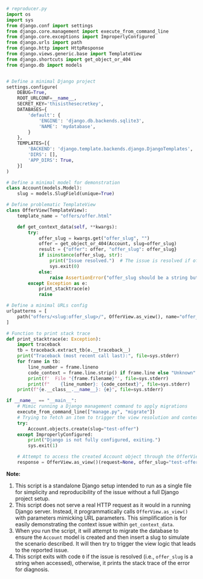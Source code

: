 ```python
# reproducer.py
import os
import sys
from django.conf import settings
from django.core.management import execute_from_command_line
from django.core.exceptions import ImproperlyConfigured
from django.urls import path
from django.http import HttpResponse
from django.views.generic.base import TemplateView
from django.shortcuts import get_object_or_404
from django.db import models


# Define a minimal Django project
settings.configure(
    DEBUG=True,
    ROOT_URLCONF=__name__,
    SECRET_KEY='thisisthesecretkey',
    DATABASES={
        'default': {
            'ENGINE': 'django.db.backends.sqlite3',
            'NAME': 'mydatabase',
        }
    },
    TEMPLATES=[{
        'BACKEND': 'django.template.backends.django.DjangoTemplates',
        'DIRS': [],
        'APP_DIRS': True,
    }]
)

# Define a minimal model for demonstration
class Account(models.Model):
    slug = models.SlugField(unique=True)

# Define problematic TemplateView
class OfferView(TemplateView):
    template_name = "offers/offer.html"

    def get_context_data(self, **kwargs):
        try:
            offer_slug = kwargs.get("offer_slug", "")
            offer = get_object_or_404(Account, slug=offer_slug)
            result = {"offer": offer, "offer_slug": offer_slug}
            if isinstance(offer_slug, str):
                print("Issue resolved.")  # The issue is resolved if offer_slug is properly a string.
                sys.exit(0)
            else:
                raise AssertionError("offer_slug should be a string but got type: {}".format(type(offer_slug).__name__))
        except Exception as e:
            print_stacktrace(e)
            raise

# Define a minimal URLs config
urlpatterns = [
    path("offers/<slug:offer_slug>/", OfferView.as_view(), name="offer_view"),
]

# Function to print stack trace
def print_stacktrace(e: Exception):
    import traceback
    tb = traceback.extract_tb(e.__traceback__)
    print("Traceback (most recent call last):", file=sys.stderr)
    for frame in tb:
        line_number = frame.lineno
        code_context = frame.line.strip() if frame.line else "Unknown"
        print(f'  File "{frame.filename}"', file=sys.stderr)
        print(f"    {line_number}: {code_context}", file=sys.stderr)
    print(f"{e.__class__.__name__}: {e}", file=sys.stderr)

if __name__ == "__main__":
    # Mimic running a Django management command to apply migrations
    execute_from_command_line(["manage.py", "migrate"])
    # Trying to fetch an item to trigger the view resolution and context data fetching
    try:
        Account.objects.create(slug="test-offer")
    except ImproperlyConfigured:
        print("Django is not fully configured, exiting.")
        sys.exit(1)

    # Attempt to access the created Account object through the OfferView
    response = OfferView.as_view()(request=None, offer_slug="test-offer")
```

**Note:**
1. This script is a standalone Django setup intended to run as a single file for simplicity and reproducibility of the issue without a full Django project setup.
2. This script does not serve a real HTTP request as it would in a running Django server. Instead, it programmatically calls `OfferView.as_view()` with parameters mimicking URL parameters. This simplification is for easily demonstrating the context issue within `get_context_data`.
3. When you run the script, it will attempt to migrate the database to ensure the `Account` model is created and then insert a slug to simulate the scenario described. It will then try to trigger the view logic that leads to the reported issue.
4. This script exits with code `0` if the issue is resolved (i.e., `offer_slug` is a string when accessed), otherwise, it prints the stack trace of the error for diagnosis.
